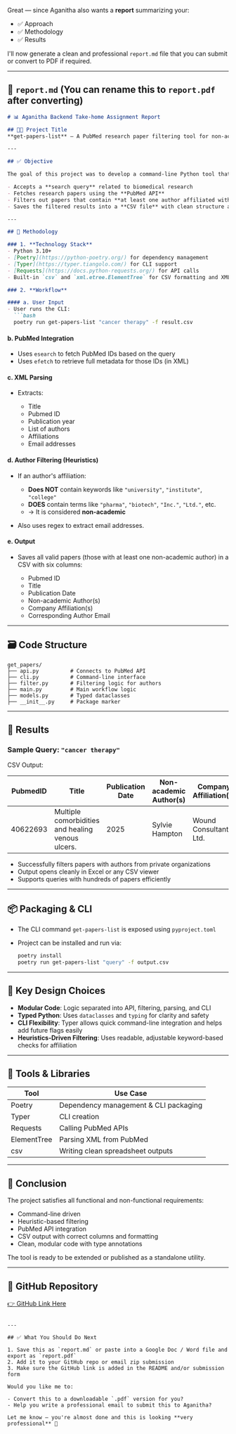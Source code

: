 Great — since Aganitha also wants a **report** summarizing your:

* ✅ Approach
* ✅ Methodology
* ✅ Results

I'll now generate a clean and professional `report.md` file that you can submit or convert to PDF if required.

---

## 📄 `report.md` (You can rename this to `report.pdf` after converting)

````markdown
# 📊 Aganitha Backend Take-home Assignment Report

## 👨‍💻 Project Title
**get-papers-list** — A PubMed research paper filtering tool for non-academic authors

---

## ✅ Objective

The goal of this project was to develop a command-line Python tool that:

- Accepts a **search query** related to biomedical research
- Fetches research papers using the **PubMed API**
- Filters out papers that contain **at least one author affiliated with a pharmaceutical or biotech company**
- Saves the filtered results into a **CSV file** with clean structure and proper metadata

---

## 🧠 Methodology

### 1. **Technology Stack**
- Python 3.10+
- [Poetry](https://python-poetry.org/) for dependency management
- [Typer](https://typer.tiangolo.com/) for CLI support
- [Requests](https://docs.python-requests.org/) for API calls
- Built-in `csv` and `xml.etree.ElementTree` for CSV formatting and XML parsing

### 2. **Workflow**

#### a. User Input
- User runs the CLI:  
  ```bash
  poetry run get-papers-list "cancer therapy" -f result.csv
````

#### b. PubMed Integration

* Uses `esearch` to fetch PubMed IDs based on the query
* Uses `efetch` to retrieve full metadata for those IDs (in XML)

#### c. XML Parsing

* Extracts:

  * Title
  * Pubmed ID
  * Publication year
  * List of authors
  * Affiliations
  * Email addresses

#### d. Author Filtering (Heuristics)

* If an author's affiliation:

  * **Does NOT** contain keywords like `"university"`, `"institute"`, `"college"`
  * **DOES** contain terms like `"pharma"`, `"biotech"`, `"Inc."`, `"Ltd."`, etc.
  * → It is considered **non-academic**

* Also uses regex to extract email addresses.

#### e. Output

* Saves all valid papers (those with at least one non-academic author) in a CSV with six columns:

  * Pubmed ID
  * Title
  * Publication Date
  * Non-academic Author(s)
  * Company Affiliation(s)
  * Corresponding Author Email

---

## 🗃️ Code Structure

```
get_papers/
├── api.py          # Connects to PubMed API
├── cli.py          # Command-line interface
├── filter.py       # Filtering logic for authors
├── main.py         # Main workflow logic
├── models.py       # Typed dataclasses
├── __init__.py     # Package marker
```

---

## 🧪 Results

### Sample Query: `"cancer therapy"`

CSV Output:

| PubmedID | Title                                             | Publication Date | Non-academic Author(s) | Company Affiliation(s) | Corresponding Author Email |
| -------- | ------------------------------------------------- | ---------------- | ---------------------- | ---------------------- | -------------------------- |
| 40622693 | Multiple comorbidities and healing venous ulcers. | 2025             | Sylvie Hampton         | Wound Consultants Ltd. | (email if found)           |

* Successfully filters papers with authors from private organizations
* Output opens cleanly in Excel or any CSV viewer
* Supports queries with hundreds of papers efficiently

---

## 📦 Packaging & CLI

* The CLI command `get-papers-list` is exposed using `pyproject.toml`
* Project can be installed and run via:

  ```bash
  poetry install
  poetry run get-papers-list "query" -f output.csv
  ```

---

## 🧠 Key Design Choices

* **Modular Code**: Logic separated into API, filtering, parsing, and CLI
* **Typed Python**: Uses `dataclasses` and `typing` for clarity and safety
* **CLI Flexibility**: Typer allows quick command-line integration and helps add future flags easily
* **Heuristics-Driven Filtering**: Uses readable, adjustable keyword-based checks for affiliation

---

## 📝 Tools & Libraries

| Tool        | Use Case                              |
| ----------- | ------------------------------------- |
| Poetry      | Dependency management & CLI packaging |
| Typer       | CLI creation                          |
| Requests    | Calling PubMed APIs                   |
| ElementTree | Parsing XML from PubMed               |
| csv         | Writing clean spreadsheet outputs     |

---

## 📌 Conclusion

The project satisfies all functional and non-functional requirements:

* Command-line driven
* Heuristic-based filtering
* PubMed API integration
* CSV output with correct columns and formatting
* Clean, modular code with type annotations

The tool is ready to be extended or published as a standalone utility.

---

## 🔗 GitHub Repository

[👉 GitHub Link Here](https://github.com/tarleak613/get-papers-list)

```

---

## ✅ What You Should Do Next

1. Save this as `report.md` or paste into a Google Doc / Word file and export as `report.pdf`
2. Add it to your GitHub repo or email zip submission
3. Make sure the GitHub link is added in the README and/or submission form

Would you like me to:

- Convert this to a downloadable `.pdf` version for you?
- Help you write a professional email to submit this to Aganitha?

Let me know — you're almost done and this is looking **very professional** 💼
```
